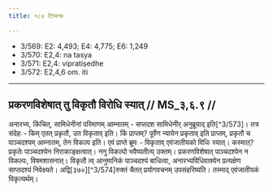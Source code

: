 ```yaml
---
title: १८४ टिप्पन्यः

---
```

- 3/569: E2: 4,493; E4: 4,775; E6: 1,249
- 3/570: E2,4: na tasya
- 3/571: E2,4: vipratiṣedhe
- 3/572: E2,4,6 om. iti

____________________________________________


## प्रकरणविशेषात् तु विकृतौ विरोधि स्यात् // MS_३,६.९ //

अनारभ्य, किंचित्, सामिधेनीनां परिमाणम् आम्नातम् - सप्तदश सामिधेनीर् अनुब्रूयाद् इति[^3/573]। तत्र संदेहः - किम् एतत् प्रकृतौ, उत विकृताव् इति। किं प्राप्तम्? पूर्वेण न्यायेन प्रकृताव् इति प्राप्तम्, प्रकृतौ च पाञ्चदश्यम् आम्नातम्, तेन विकल्प इति।
एवं प्राप्ते ब्रूमः - विकृताव् एवंजातीयको विधिः स्यात्। कस्मात्? प्रकृतेः पाञ्चदश्येन निराकाङ्क्षत्वात्। ननु विकल्पो भवैष्यतीत्य् उक्तम्। प्रकरणविशेषात् पाञ्चदश्येन न विकल्पः, विषमशासनात्। विकृतौ त्व् आनुमानिकं पाञ्चदश्यं बाधित्वा, अनारभ्यविधिवाक्येन प्रत्यक्षेण साप्तदश्यं निवेक्ष्यते। अद्वि[३७०][^3/574]रुक्तं चैतत् प्रयोगवचनम् उपसंहरिष्यति। तस्माद् एवंजातीयकं विकृत्यर्थम्।
